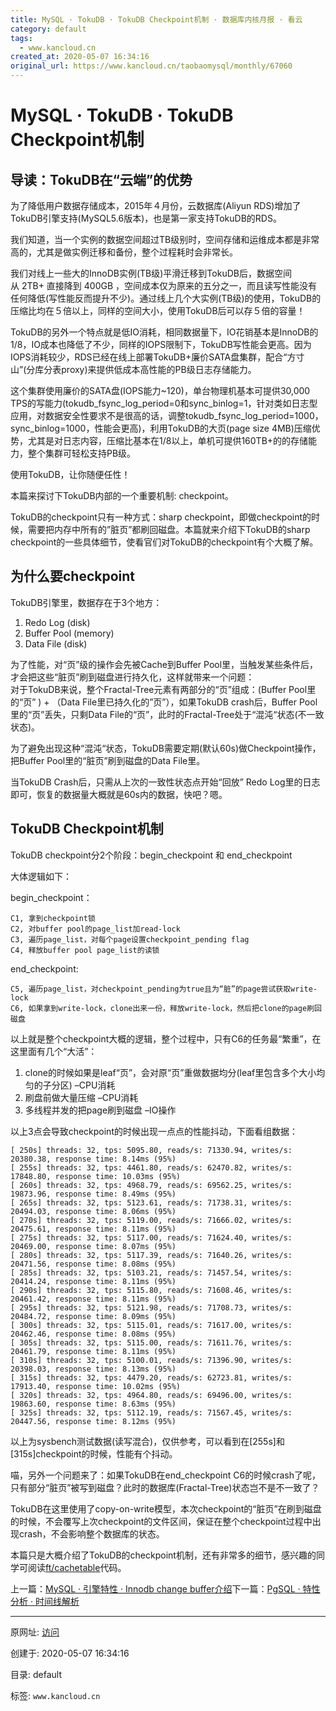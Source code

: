 ```yaml
---
title: MySQL · TokuDB · TokuDB Checkpoint机制 · 数据库内核月报 · 看云
category: default
tags: 
  - www.kancloud.cn
created_at: 2020-05-07 16:34:16
original_url: https://www.kancloud.cn/taobaomysql/monthly/67060
---
```


# MySQL · TokuDB · TokuDB Checkpoint机制

## 导读：TokuDB在“云端”的优势

为了降低用户数据存储成本，2015年４月份，云数据库(Aliyun RDS)增加了TokuDB引擎支持(MySQL5.6版本)，也是第一家支持TokuDB的RDS。

我们知道，当一个实例的数据空间超过TB级别时，空间存储和运维成本都是非常高的，尤其是做实例迁移和备份，整个过程耗时会非常长。

我们对线上一些大的InnoDB实例(TB级)平滑迁移到TokuDB后，数据空间从 2TB+ 直接降到 400GB ，空间成本仅为原来的五分之一，而且读写性能没有任何降低(写性能反而提升不少)。通过线上几个大实例(TB级)的使用，TokuDB的压缩比均在５倍以上，同样的空间大小，使用TokuDB后可以存５倍的容量！

TokuDB的另外一个特点就是低IO消耗，相同数据量下，IO花销基本是InnoDB的1/8，IO成本也降低了不少，同样的IOPS限制下，TokuDB写性能会更高。因为IOPS消耗较少，RDS已经在线上部署TokuDB+廉价SATA盘集群，配合“方寸山”(分库分表proxy)来提供低成本高性能的PB级日志存储能力。

这个集群使用廉价的SATA盘(IOPS能力~120)，单台物理机基本可提供30,000 TPS的写能力(tokudb\_fsync\_log\_period=0和sync\_binlog=1，针对类如日志型应用，对数据安全性要求不是很高的话，调整tokudb\_fsync\_log\_period=1000，sync\_binlog=1000，性能会更高)，利用TokuDB的大页(page size 4MB)压缩优势，尤其是对日志内容，压缩比基本在1/8以上，单机可提供160TB+的的存储能力，整个集群可轻松支持PB级。

使用TokuDB，让你随便任性！

本篇来探讨下TokuDB内部的一个重要机制: checkpoint。

TokuDB的checkpoint只有一种方式：sharp checkpoint，即做checkpoint的时候，需要把内存中所有的”脏页”都刷回磁盘。本篇就来介绍下TokuDB的sharp checkpoint的一些具体细节，使看官们对TokuDB的checkpoint有个大概了解。

## 为什么要checkpoint

TokuDB引擎里，数据存在于3个地方：

1.  Redo Log (disk)
2.  Buffer Pool (memory)
3.  Data File (disk)

为了性能，对“页”级的操作会先被Cache到Buffer Pool里，当触发某些条件后，才会把这些“脏页”刷到磁盘进行持久化，这样就带来一个问题：  
对于TokuDB来说，整个Fractal-Tree元素有两部分的“页”组成：(Buffer Pool里的“页” ) + （Data File里已持久化的”页”），如果TokuDB crash后，Buffer Pool里的“页”丢失，只剩Data File的“页”，此时的Fractal-Tree处于“混沌“状态(不一致状态)。

为了避免出现这种“混沌“状态，TokuDB需要定期(默认60s)做Checkpoint操作，把Buffer Pool里的“脏页”刷到磁盘的Data File里。

当TokuDB Crash后，只需从上次的一致性状态点开始“回放” Redo Log里的日志即可，恢复的数据量大概就是60s内的数据，快吧？嗯。

## TokuDB Checkpoint机制

TokuDB checkpoint分2个阶段：begin\_checkpoint 和 end\_checkpoint

大体逻辑如下：

begin_checkpoint：

```plain
C1, 拿到checkpoint锁
C2, 对buffer pool的page_list加read-lock
C3, 遍历page_list，对每个page设置checkpoint_pending flag
C4, 释放buffer pool page_list的读锁
```

end_checkpoint:

```plain
C5, 遍历page_list，对checkpoint_pending为true且为“脏”的page尝试获取write-lock
C6, 如果拿到write-lock，clone出来一份，释放write-lock，然后把clone的page刷回磁盘
```

以上就是整个checkpoint大概的逻辑，整个过程中，只有C6的任务最“繁重”，在这里面有几个“大活”：

1.  clone的时候如果是leaf“页”，会对原“页”重做数据均分(leaf里包含多个大小均匀的子分区) –CPU消耗
2.  刷盘前做大量压缩 –CPU消耗
3.  多线程并发的把page刷到磁盘 –IO操作

以上3点会导致checkpoint的时候出现一点点的性能抖动，下面看组数据：

```plain
[ 250s] threads: 32, tps: 5095.80, reads/s: 71330.94, writes/s: 20380.38, response time: 8.14ms (95%)
[ 255s] threads: 32, tps: 4461.80, reads/s: 62470.82, writes/s: 17848.80, response time: 10.03ms (95%)
[ 260s] threads: 32, tps: 4968.79, reads/s: 69562.25, writes/s: 19873.96, response time: 8.49ms (95%)
[ 265s] threads: 32, tps: 5123.61, reads/s: 71738.31, writes/s: 20494.03, response time: 8.06ms (95%)
[ 270s] threads: 32, tps: 5119.00, reads/s: 71666.02, writes/s: 20475.61, response time: 8.11ms (95%)
[ 275s] threads: 32, tps: 5117.00, reads/s: 71624.40, writes/s: 20469.00, response time: 8.07ms (95%)
[ 280s] threads: 32, tps: 5117.39, reads/s: 71640.26, writes/s: 20471.56, response time: 8.08ms (95%)
[ 285s] threads: 32, tps: 5103.21, reads/s: 71457.54, writes/s: 20414.24, response time: 8.11ms (95%)
[ 290s] threads: 32, tps: 5115.80, reads/s: 71608.46, writes/s: 20461.42, response time: 8.11ms (95%)
[ 295s] threads: 32, tps: 5121.98, reads/s: 71708.73, writes/s: 20484.72, response time: 8.09ms (95%)
[ 300s] threads: 32, tps: 5115.01, reads/s: 71617.00, writes/s: 20462.46, response time: 8.08ms (95%)
[ 305s] threads: 32, tps: 5115.00, reads/s: 71611.76, writes/s: 20461.79, response time: 8.11ms (95%)
[ 310s] threads: 32, tps: 5100.01, reads/s: 71396.90, writes/s: 20398.03, response time: 8.13ms (95%)
[ 315s] threads: 32, tps: 4479.20, reads/s: 62723.81, writes/s: 17913.40, response time: 10.02ms (95%)
[ 320s] threads: 32, tps: 4964.80, reads/s: 69496.00, writes/s: 19863.60, response time: 8.63ms (95%)
[ 325s] threads: 32, tps: 5112.19, reads/s: 71567.45, writes/s: 20447.56, response time: 8.12ms (95%)
```

以上为sysbench测试数据(读写混合)，仅供参考，可以看到在\[255s\]和\[315s\]checkpoint的时候，性能有个抖动。

喵，另外一个问题来了：如果TokuDB在end_checkpoint C6的时候crash了呢，只有部分“脏页”被写到磁盘？此时的数据库(Fractal-Tree)状态岂不是不一致了？

TokuDB在这里使用了copy-on-write模型，本次checkpoint的“脏页”在刷到磁盘的时候，不会覆写上次checkpoint的文件区间，保证在整个checkpoint过程中出现crash，不会影响整个数据库的状态。

本篇只是大概介绍了TokuDB的checkpoint机制，还有非常多的细节，感兴趣的同学可阅读[ft/cachetable](https://github.com/Tokutek/ft-index/tree/master/ft/cachetable)代码。

上一篇：[MySQL · 引擎特性 · Innodb change buffer介绍](https://www.kancloud.cn/taobaomysql/monthly/67059)下一篇：[PgSQL · 特性分析 · 时间线解析](https://www.kancloud.cn/taobaomysql/monthly/67061)

---------------------------------------------------


原网址: [访问](https://www.kancloud.cn/taobaomysql/monthly/67060)

创建于: 2020-05-07 16:34:16

目录: default

标签: `www.kancloud.cn`

